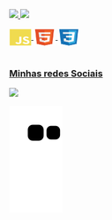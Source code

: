 <div>
  <a href="https://github.com/joaoffandre">
  <img height="180em" src="https://github-readme-stats.vercel.app/api?username=joaoffandre&show_icons=true&theme=tokyonight&include_all_commits=true&count_private=true"/>
  <img height="180em" src="https://github-readme-stats.vercel.app/api/top-langs/?username=joaoffandre&layout=compact&langs_count=6&theme=tokyonight"/>
</div>
<div style="display: inline_block"><br>
  <img align="center" alt="Js" height="30" width="40" src="https://raw.githubusercontent.com/devicons/devicon/master/icons/javascript/javascript-plain.svg">
  <img align="center" alt="HTML" height="30" width="40" src="https://raw.githubusercontent.com/devicons/devicon/master/icons/html5/html5-original.svg">
  <img align="center" alt="CSS" height="30" width="40" src="https://raw.githubusercontent.com/devicons/devicon/master/icons/css3/css3-original.svg">
</div>
 
 <br>
 
  ### Minhas redes Sociais
 
<div> 
  <a href="https://www.facebook.com/joaofrancisco.fortes.9" target="_blank"><img src=">
            <link rel="stylesheet" href="https://cdn.jsdelivr.net/gh/devicons/devicon@v2.15.1/devicon.min.css">
          </a> 
 
  ![Snake animation](https://github.com/joaoffandre/joaoffandre/blob/output/github-contribution-grid-snake.svg)

</div>
